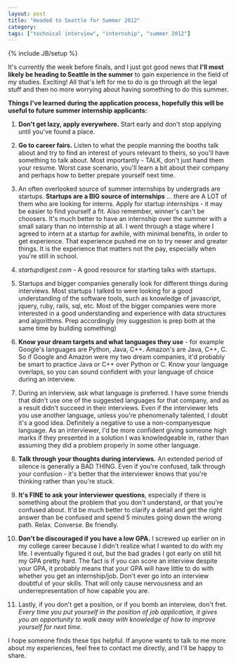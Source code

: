 ```yaml
---
layout: post
title: "Headed to Seattle for Summer 2012"
category: 
tags: ["technical interview", "internship", "summer 2012"]
---
```

{% include JB/setup %}

It's currently the week before finals, and I just got good news that **I'll 
most likely be heading to Seattle in the summer** to gain experience in the 
field of my studies. Exciting! All that's left for me to do is go through
all the legal stuff and then no more worrying about having something to do this
summer.

**Things I've learned during the application process, hopefully this will
be useful to future summer internship applicants:**

1. **Don't get lazy, apply everywhere.** Start early and don't
stop applying until you've found a place.

2. **Go to career fairs.** Listen to what the people manning the booths talk
about and try to find an interest of yours relevant to theirs, so you'll
have something to talk about. Most importantly - TALK, don't just hand
them your resume. Worst case scenario, you'll learn a bit about their
company and perhaps how to better prepare yourself next time.

3. An often overlooked source of summer internships by undergrads are
startups. **Startups are a BIG source of internships** ... there are
A LOT of them who are looking for interns.
Apply for startup internships - it may be easier to find yourself
a fit. Also remember, winner's can't be choosers. It's much better
to have an internship over the summer with a small salary than no internship
at all. I went through a stage where I agreed to intern at a startup for
awhile, with minimal benefits, in order to get experience. That experience
pushed me on to try newer and greater things. It is the experience that matters
not the pay, especially when you're still in school.

4. *startupdigest.com* - A good resource for starting talks with startups.

5. Startups and bigger companies generally look for different things during
interviews. Most startups I talked to were looking for a good understanding
of the software tools, such as knowledge of javascript, jquery, ruby, rails,
sql, etc. Most of the bigger companies were more interested in a good
understanding and experience with data structures and algorithms. Prep
accordingly (my suggestion is prep both at the same time by building something)

6. **Know your dream targets and what languages they use** - for example Google's
languages are Python, Java, C++. Amazon's are Java, C++, C. So if Google
and Amazon were my two dream companies, it'd probably be smart to practice
Java or C++ over Python or C. Know your language overlaps, so you can sound
confident with your language of choice during an interview.

7. During an interview, ask what language is preferred. I have some friends
that didn't use one of the suggested languages for that company, and as a 
result didn't succeed in their interviews. Even if the interviewer lets you
use another language, unless you're phenomenally talented, I doubt it's
a good idea. Definitely a negative to use a non-companyesque language. As
an interviewer, I'd be more confident giving someone high marks if they
presented in a solution I was knowledgeable in, rather than assuming they
did a problem properly in some other language.

8. **Talk through your thoughts during interviews.** An extended period of
silence is generally a BAD THING. Even if you're confused, talk through
your confusion - it's better that the interviewer knows that you're thinking
rather than you're stuck.

9. **It's FINE to ask your interviewer questions**, especially if there is something
about the problem that you don't understand, or that you're confused about. It'd
be much better to clarify a detail and get the right answer than be confused and
spend 5 minutes going down the wrong path. Relax. Converse. Be friendly.

10. **Don't be discouraged if you have a low GPA.** I screwed up earlier on in my
college career because I didn't realize what
I wanted to do with my life. I eventually figured it out, but the bad
grades I got early on still hit my GPA pretty hard. The fact is if you
can score an interview despite your GPA, it probably means that your GPA will
have little to do with whether you get an internship/job. Don't ever go
into an interview doubtful of your skills. That will only cause nervousness
and an underrepresentation of how capable you are.

11. Lastly, if you don't get a position, or if you bomb an interview, don't fret.
*Every time you put yourself in the position of job application, it gives you
an opportunity to walk away with knowledge of how to improve yourself for
next time.*

I hope someone finds these tips helpful. If anyone wants to talk to me
more about my experiences, feel free to contact me directly, and I'll be
happy to share.

